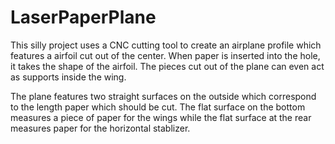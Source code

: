 # LaserPaperPlane
This silly project uses a CNC cutting tool to create an airplane profile which features a airfoil cut out of the center. When paper is inserted into the hole, it takes the shape of the airfoil. The pieces cut out of the plane can even act as supports inside the wing.

The plane features two straight surfaces on the outside which correspond to the length paper which should be cut. The flat surface on the bottom measures a piece of paper for the wings while the flat surface at the rear measures paper for the horizontal stablizer.
